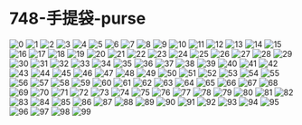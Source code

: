 # 748-手提袋-purse

![0](0.jpg) ![1](1.jpg) ![2](2.jpg) ![3](3.jpg) ![4](4.jpg) ![5](5.jpg) ![6](6.jpg) ![7](7.jpg) ![8](8.jpg) ![9](9.jpg) ![10](10.jpg) ![11](11.jpg) ![12](12.jpg) ![13](13.jpg) ![14](14.jpg) ![15](15.jpg) ![16](16.jpg) ![17](17.jpg) ![18](18.jpg) ![19](19.jpg) ![20](20.jpg) ![21](21.jpg) ![22](22.jpg) ![23](23.jpg) ![24](24.jpg) ![25](25.jpg) ![26](26.jpg) ![27](27.jpg) ![28](28.jpg) ![29](29.jpg) ![30](30.jpg) ![31](31.jpg) ![32](32.jpg) ![33](33.jpg) ![34](34.jpg) ![35](35.jpg) ![36](36.jpg) ![37](37.jpg) ![38](38.jpg) ![39](39.jpg) ![40](40.jpg) ![41](41.jpg) ![42](42.jpg) ![43](43.jpg) ![44](44.jpg) ![45](45.jpg) ![46](46.jpg) ![47](47.jpg) ![48](48.jpg) ![49](49.jpg) ![50](50.jpg) ![51](51.jpg) ![52](52.jpg) ![53](53.jpg) ![54](54.jpg) ![55](55.jpg) ![56](56.jpg) ![57](57.jpg) ![58](58.jpg) ![59](59.jpg) ![60](60.jpg) ![61](61.jpg) ![62](62.jpg) ![63](63.jpg) ![64](64.jpg) ![65](65.jpg) ![66](66.jpg) ![67](67.jpg) ![68](68.jpg) ![69](69.jpg) ![70](70.jpg) ![71](71.jpg) ![72](72.jpg) ![73](73.jpg) ![74](74.jpg) ![75](75.jpg) ![76](76.jpg) ![77](77.jpg) ![78](78.jpg) ![79](79.jpg) ![80](80.jpg) ![81](81.jpg) ![82](82.jpg) ![83](83.jpg) ![84](84.jpg) ![85](85.jpg) ![86](86.jpg) ![87](87.jpg) ![88](88.jpg) ![89](89.jpg) ![90](90.jpg) ![91](91.jpg) ![92](92.jpg) ![93](93.jpg) ![94](94.jpg) ![95](95.jpg) ![96](96.jpg) ![97](97.jpg) ![98](98.jpg) ![99](99.jpg)

